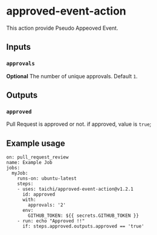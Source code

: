 # approved-event-action

This action provide Pseudo Appeoved Event.

## Inputs

### `approvals`

**Optional** The number of unique approvals. Default `1`.

## Outputs

### `approved`

Pull Request is approved or not. if approved, value is `true`;

## Example usage

    on: pull_request_review
    name: Example Job
    jobs:
      myJob:
        runs-on: ubuntu-latest
        steps:
        - uses: taichi/approved-event-action@v1.2.1
          id: approved
          with:
            approvals: '2'
          env:
            GITHUB_TOKEN: ${{ secrets.GITHUB_TOKEN }}
        - run: echo "Approved !!"
          if: steps.approved.outputs.approved == 'true'
